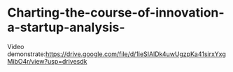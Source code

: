 # Charting-the-course-of-innovation-a-startup-analysis-
Video demonstrate:https://drive.google.com/file/d/1ieSIAlDk4uwUgzpKa41sirxYxgMibO4r/view?usp=drivesdk
